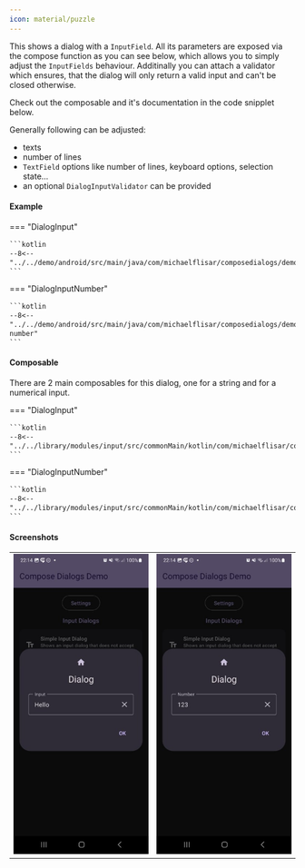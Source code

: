 ```yaml
---
icon: material/puzzle
---
```


This shows a dialog with a `InputField`. All its parameters are exposed via the compose function as you can see below, which allows you to simply adjust the `InputFields` behaviour. Additinally you can attach a validator which ensures, that the dialog will only return a valid input and can't be closed otherwise.

Check out the composable and it's documentation in the code snipplet below.

Generally following can be adjusted:

* texts
* number of lines
* `TextField` options like number of lines, keyboard options, selection state...
* an optional `DialogInputValidator` can be provided

#### Example

=== "DialogInput"

    ```kotlin
    --8<-- "../../demo/android/src/main/java/com/michaelflisar/composedialogs/demo/demos/InputDemos.kt:demo"
    ```

=== "DialogInputNumber"

    ```kotlin
    --8<-- "../../demo/android/src/main/java/com/michaelflisar/composedialogs/demo/demos/InputDemos.kt:demo-number"
    ```
	
#### Composable

There are 2 main composables for this dialog, one for a string and for a numerical input.

=== "DialogInput"

    ```kotlin
    --8<-- "../../library/modules/input/src/commonMain/kotlin/com/michaelflisar/composedialogs/dialogs/input/DialogInput.kt:constructor"
    ```

=== "DialogInputNumber"

    ```kotlin
    --8<-- "../../library/modules/input/src/commonMain/kotlin/com/michaelflisar/composedialogs/dialogs/input/DialogInputNumber.kt:constructor"
    ```

#### Screenshots

| |                                                     |
|-|-----------------------------------------------------|
| ![Screenshot](../screenshots/input/demo_input1.jpg) | ![Screenshot](../screenshots/input/demo_input2.jpg) |